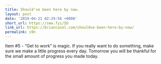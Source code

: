 ```yaml
---
title: Should've been here by now.
layout: post
date: '2019-04-21 02:29:56 +0000'
short_url: https://smw.fyi/5D
link_url: https://briancasel.com/shouldve-been-here-by-now/
permalink: s9n
---
```

Item #5 - “Get to work” is magic. If you really want to do something, make sure we make a little progress every day. Tomorrow you will be thankful for the small amount of progress you made today.
